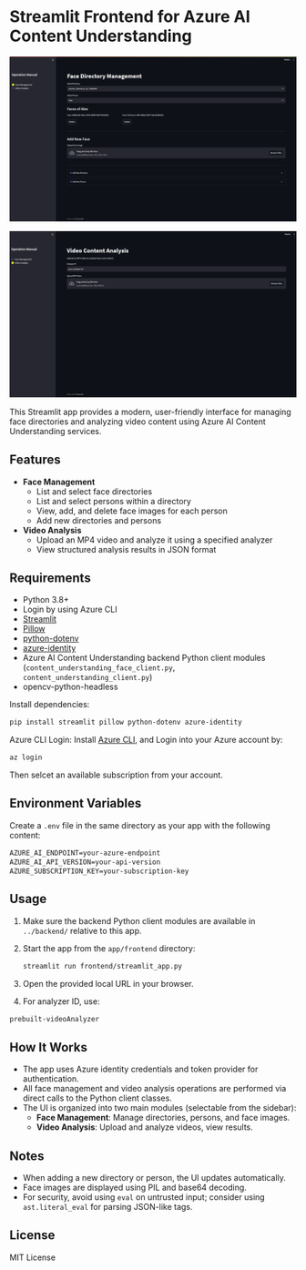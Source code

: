 # Streamlit Frontend for Azure AI Content Understanding


![Face Management UI](images/screenshot-face-management.png)

![Video Analysis UI](images/screenshot-video-analysis.png)

This Streamlit app provides a modern, user-friendly interface for managing face directories and analyzing video content using Azure AI Content Understanding services.

## Features

- **Face Management**
  - List and select face directories
  - List and select persons within a directory
  - View, add, and delete face images for each person
  - Add new directories and persons
- **Video Analysis**
  - Upload an MP4 video and analyze it using a specified analyzer
  - View structured analysis results in JSON format

## Requirements

- Python 3.8+
- Login by using Azure CLI
- [Streamlit](https://streamlit.io/)
- [Pillow](https://pillow.readthedocs.io/)
- [python-dotenv](https://pypi.org/project/python-dotenv/)
- [azure-identity](https://pypi.org/project/azure-identity/)
- Azure AI Content Understanding backend Python client modules (`content_understanding_face_client.py`, `content_understanding_client.py`)
- opencv-python-headless

Install dependencies:

```sh
pip install streamlit pillow python-dotenv azure-identity
```

Azure CLI Login:
Install [Azure CLI](https://aka.ms/azure-cli), and Login into your Azure account by:

```sh
az login
```

Then selcet an available subscription from your account.


## Environment Variables

Create a `.env` file in the same directory as your app with the following content:

```
AZURE_AI_ENDPOINT=your-azure-endpoint
AZURE_AI_API_VERSION=your-api-version
AZURE_SUBSCRIPTION_KEY=your-subscription-key
```

## Usage

1. Make sure the backend Python client modules are available in `../backend/` relative to this app.
2. Start the app from the `app/frontend` directory:

   ```sh
   streamlit run frontend/streamlit_app.py
   ```

3. Open the provided local URL in your browser.

4. For analyzer ID, use: 
  ``` sh
  prebuilt-videoAnalyzer
  ```

## How It Works

- The app uses Azure identity credentials and token provider for authentication.
- All face management and video analysis operations are performed via direct calls to the Python client classes.
- The UI is organized into two main modules (selectable from the sidebar):
  - **Face Management**: Manage directories, persons, and face images.
  - **Video Analysis**: Upload and analyze videos, view results.

## Notes

- When adding a new directory or person, the UI updates automatically.
- Face images are displayed using PIL and base64 decoding.
- For security, avoid using `eval` on untrusted input; consider using `ast.literal_eval` for parsing JSON-like tags.

## License

MIT License
